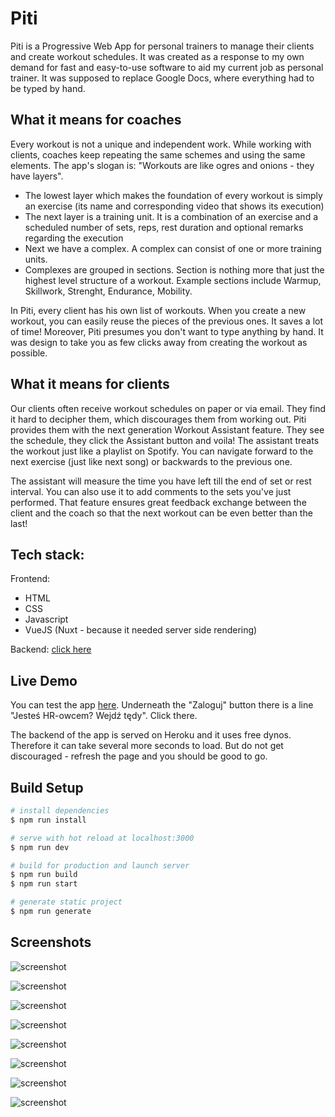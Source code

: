 # Piti

Piti is a Progressive Web App for personal trainers to manage their clients and create workout schedules. It was created as a response to my own demand for fast and easy-to-use software to aid my current job as personal trainer. It was supposed to replace Google Docs, where everything had to be typed by hand.

## What it means for coaches

Every workout is not a unique and independent work. While working with clients, coaches keep repeating the same schemes and using the same elements. The app's slogan is: "Workouts are like ogres and onions - they have layers". 

- The lowest layer which makes the foundation of every workout is simply an exercise (its name and corresponding video that shows its execution)
- The next layer is a training unit. It is a combination of an exercise and a scheduled number of sets, reps, rest duration and optional remarks regarding the execution
- Next we have a complex. A complex can consist of one or more training units. 
- Complexes are grouped in sections. Section is nothing more that just the highest level structure of a workout. Example sections include Warmup, Skillwork, Strenght, Endurance, Mobility.

In Piti, every client has his own list of workouts. When you create a new workout, you can easily reuse the pieces of the previous ones. It saves a lot of time! Moreover, Piti presumes you don't want to type anything by hand. It was design to take you as few clicks away from creating the workout as possible. 

## What it means for clients

Our clients often receive workout schedules on paper or via email. They find it hard to decipher them, which discourages them from working out. Piti provides them with the next generation Workout Assistant feature. They see the schedule, they click the Assistant button and voila! The assistant treats the workout just like a playlist on Spotify. You can navigate forward to the next exercise (just like next song) or backwards to the previous one. 

The assistant will measure the time you have left till the end of set or rest interval. You can also use it to add comments to the sets you've just performed. That feature ensures great feedback exchange between the client and the coach so that the next workout can be even better than the last!

## Tech stack: 

Frontend:

- HTML
- CSS
- Javascript
- VueJS (Nuxt - because it needed server side rendering)

Backend: [click here](https://github.com/lsliwaradioluz/training-app-API)

## Live Demo 

You can test the app [here](https://www.piti.live). Underneath the "Zaloguj" button there is a line "Jesteś HR-owcem? Wejdź tędy". Click there.

The backend of the app is served on Heroku and it uses free dynos. Therefore it can take several more seconds to load. But do not get discouraged - refresh the page and you should be good to go. 

## Build Setup

```bash
# install dependencies
$ npm run install

# serve with hot reload at localhost:3000
$ npm run dev

# build for production and launch server
$ npm run build
$ npm run start

# generate static project
$ npm run generate
```

## Screenshots

![screenshot](https://github.com/lsliwaradioluz/training-app/blob/master/assets/images/screenshots/user.jpg?raw=true)

![screenshot](https://github.com/lsliwaradioluz/training-app/blob/master/assets/images/screenshots/exercise.jpg?raw=true)

![screenshot](https://github.com/lsliwaradioluz/training-app/blob/master/assets/images/screenshots/exercises.jpg?raw=true)

![screenshot](https://github.com/lsliwaradioluz/training-app/blob/master/assets/images/screenshots/settings.jpg?raw=true)

![screenshot](https://github.com/lsliwaradioluz/training-app/blob/master/assets/images/screenshots/user.jpg?raw=true)

![screenshot](https://github.com/lsliwaradioluz/training-app/blob/master/assets/images/screenshots/workout-assistant.jpg?raw=true)

![screenshot](https://github.com/lsliwaradioluz/training-app/blob/master/assets/images/screenshots/workout-editor.jpg?raw=true)

![screenshot](https://github.com/lsliwaradioluz/training-app/blob/master/assets/images/screenshots/workout-page.jpg?raw=true)
